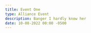 ```yaml
---
title: Event One
type: Alliance Event
description: B﻿anger I hardly know her
date: 10-08-2022 00:00 -0500
---
```

